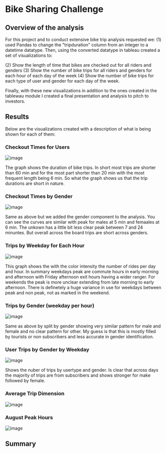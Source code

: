 # Bike Sharing Challenge

## Overview of the analysis

For this project and to conduct extensive bike trip analysis requested we: (1) used Pandas to change the "tripduration" column from an integer to a datetime datatype. Then, using the converted datatype in tableau created a set of visualizations to:

(2) Show the length of time that bikes are checked out for all riders and genders
(3) Show the number of bike trips for all riders and genders for each hour of each day of the week
(4) Show the number of bike trips for each type of user and gender for each day of the week.

Finally, with these new visualizations in addition to the ones created in the tablewau module I created a final presentation and analysis to pitch to investors.

## Results

Below are the visualizations created with a description of what is being shown for each of them:

### Checkout Times for Users

![image](https://user-images.githubusercontent.com/96096924/163912754-2f9dd49c-296a-45bb-adcf-1a4b80f7a2dc.png)

The graph shows the duration of bike trips. In short most trips are shorter than 60 min and for the most part shorter than 20 min with the most frequent length being 6 min. So what the graph shows us that the trip durations are short in nature. 

### Checkout Times by Gender

![image](https://user-images.githubusercontent.com/96096924/163912827-35bfc7ad-641b-4472-b7d2-0046df069963.png)

Same as above but we added the gender component to the analysis. You can see the curves are similar with peak for males at 5 min and femaales at 6 min. The unkown has a little bit less clear peak between 7 and 24 minuntes. But overall across the board trips are short across genders. 

### Trips by Weekday for Each Hour

![image](https://user-images.githubusercontent.com/96096924/163912895-7a67b3a2-442c-47f0-8228-aaeaafe6c76b.png)

This graph shows the with the color intensity the number of rides per day and hour. In summary weekdays peak are commute hours in early morning and afternoon with Friday afternoon exit hours having a wider ranger. For weekends the peak is more unclear extending from late morning to early afternoon. There is definetely a huge variance in use for weekdays between peak and non peak, not as marked in the weekend. 

### Trips by Gender (weekday per hour)

![image](https://user-images.githubusercontent.com/96096924/163913026-9ed31e78-2497-440f-a67e-34939d65077b.png)

Same as above by split by gender showing very similar pattern for male and female and no clear pattern for other. My guess is that this is mostly filled by tourists or non subscribers and less accurate in gender identification. 

### User Trips by Gender by Weekday

![image](https://user-images.githubusercontent.com/96096924/163913115-dcdbca18-0df4-479d-9e14-af74d48dde3d.png)

Shows the nuber of trips by usertype and gender. Is clear that across days the majority of trips are from subscribers and shows stronger for make followed by female. 

### Average Trip Dimension

![image](https://user-images.githubusercontent.com/96096924/163913339-29829dda-8c37-4ec1-b9f3-9741230d64b6.png)



### August Peak Hours

![image](https://user-images.githubusercontent.com/96096924/163913452-b95e90bc-686a-4407-8b17-12b6744e2c2b.png)

## Summary
